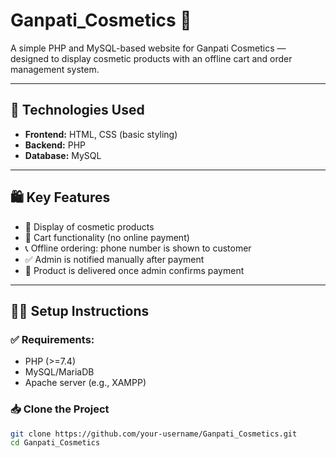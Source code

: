 # Ganpati_Cosmetics 💄

A simple PHP and MySQL-based website for Ganpati Cosmetics — designed to display cosmetic products with an offline cart and order management system.

---

## 🧰 Technologies Used

- **Frontend:** HTML, CSS (basic styling)
- **Backend:** PHP
- **Database:** MySQL

---

## 🛍️ Key Features

- 🧴 Display of cosmetic products
- 🛒 Cart functionality (no online payment)
- 📞 Offline ordering: phone number is shown to customer
- ✅ Admin is notified manually after payment
- 🚚 Product is delivered once admin confirms payment

---

## 🧑‍💻 Setup Instructions

### ✅ Requirements:
- PHP (>=7.4)
- MySQL/MariaDB
- Apache server (e.g., XAMPP)

### 📥 Clone the Project
```bash
git clone https://github.com/your-username/Ganpati_Cosmetics.git
cd Ganpati_Cosmetics

